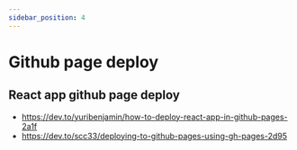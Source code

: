 ```yaml
---
sidebar_position: 4
---
```


# Github page deploy

## React app github page deploy

- https://dev.to/yuribenjamin/how-to-deploy-react-app-in-github-pages-2a1f
- https://dev.to/scc33/deploying-to-github-pages-using-gh-pages-2d95
